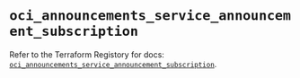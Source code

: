 # `oci_announcements_service_announcement_subscription`

Refer to the Terraform Registory for docs: [`oci_announcements_service_announcement_subscription`](https://registry.terraform.io/providers/oracle/oci/6.18.0/docs/resources/announcements_service_announcement_subscription).
